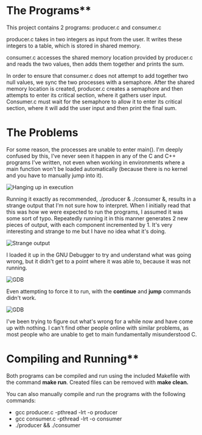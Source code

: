 # The Programs** 

This project contains 2 programs: producer.c and consumer.c

producer.c takes in two integers as input from the user. It writes these integers to a table, which is stored in shared memory.

consumer.c accesses the shared memory location provided by producer.c and reads the two values, then adds them together and prints the sum. 

In order to ensure that consumer.c does not attempt to add together two null values, we sync the two processes with a semaphore. After the shared memory location is created, producer.c creates a semaphore and then attempts to enter its critical section, where it gathers user input. Consumer.c must wait for the semaphore to allow it to enter its critical section, where it will add the user input and then print the final sum. 

# The Problems

For some reason, the processes are unable to enter main(). I'm deeply confused by this, I've never seen it happen in any of the C and C++ programs I've written, not even when working in environments where a main function won't be loaded automatically (because there is no kernel and you have to manually jump into it). 

![Hanging up in execution](/images/execution.png)

Running it exactly as recommended, ./producer & ./consumer &, results in a strange output that I'm not sure how to interpret. When I initially read that this was how we were expected to run the programs, I assumed it was some sort of typo. Repeatedly running it in this manner generates 2 new pieces of output, with each component incremented by 1. It's very interesting and strange to me but I have no idea what it's doing.

![Strange output](/images/execution2.png)

I loaded it up in the GNU Debugger to try and understand what was going wrong, but it didn't get to a point where it was able to, because it was not running. 

![GDB](/images/gdb1.png)

Even attempting to force it to run, with the **continue** and **jump** commands didn't work.

![GDB](/images/gdb2.png)

I've been trying to figure out what's wrong for a while now and have come up with nothing. I can't find other people online with similar problems, as most people who are unable to get to main fundamentally misunderstood C. 


# Compiling and Running**
Both programs can be compiled and run using the included Makefile with the command **make run**. Created files can be removed with **make clean.**

You can also manually compile and run the programs with the following commands:
- gcc producer.c -pthread -lrt -o producer
- gcc consumer.c -pthread -lrt -o consumer
- ./producer && ./consumer
